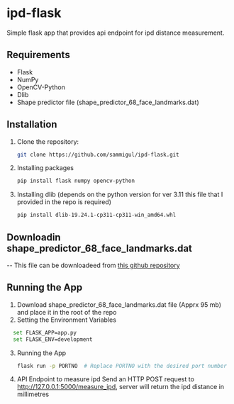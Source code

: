# ipd-flask
Simple flask app that provides api endpoint for ipd distance measurement.

## Requirements

- Flask
- NumPy
- OpenCV-Python
- Dlib 
- Shape predictor file (shape_predictor_68_face_landmarks.dat)

## Installation

1. Clone the repository:

   ```bash
   git clone https://github.com/sammigul/ipd-flask.git
   
2. Installing packages
   ```bash 
   pip install flask numpy opencv-python
   ```
3. Installing dlib (depends on the python version for ver 3.11 this file that I provided in the repo is required)
   ```bash 
   pip install dlib-19.24.1-cp311-cp311-win_amd64.whl
   ```
## Downloadin shape_predictor_68_face_landmarks.dat
  -- This file can be downloadeed from [this github repository](https://github.com/italojs/facial-landmarks-recognition/blob/master/shape_predictor_68_face_landmarks.dat
)

## Running the App

1. Download shape_predictor_68_face_landmarks.dat file (Apprx 95 mb) and place it in the root of the repo
2. Setting the Environment Variables
  ```bash
    set FLASK_APP=app.py
    set FLASK_ENV=development
  ```
3. Running the App
   ```bash
   flask run -p PORTNO  # Replace PORTNO with the desired port number (default is 5000)
   ```
4. API Endpoint to measure ipd
   Send an HTTP POST request to http://127.0.0.1:5000/measure_ipd, server will return the ipd distance in millimetres 
 


   
